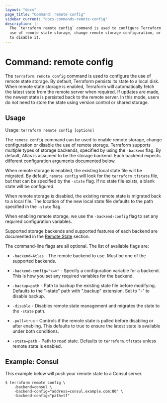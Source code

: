 ```yaml
---
layout: "docs"
page_title: "Command: remote config"
sidebar_current: "docs-commands-remote-config"
description: |-
  The `terraform remote config` command is used to configure Terraform to make
  use of remote state storage, change remote storage configuration, or
  to disable it.
---
```


# Command: remote config

The `terraform remote config` command is used to configure the use of remote state storage. By default, Terraform persists its state to a local disk. When remote state storage is enabled, Terraform will automatically fetch the latest state from the remote server when required. If updates are made, the newest state is persisted back to the remote server. In this mode, users do not need to store the state using version control or shared storage.

## Usage

Usage: `terraform remote config [options]`

The `remote config` command can be used to enable remote storage, change configuration or disable the use of remote storage. Terraform supports multiple types of storage backends, specified by using the `-backend` flag. By default, Atlas is assumed to be the storage backend. Each backend expects different configuration arguments documented below.

When remote storage is enabled, the existing local state file will be migrated. By default, `remote config` will look for the `terraform.tfstate` file, but that can be specified by the `-state` flag. If no state file exists, a blank state will be configured.

When remote storage is disabled, the existing remote state is migrated back to a local file. The location of the new local state file defaults to the path specified in the `-state` flag.

When enabling remote storage, we use the `-backend-config` flag to set any required configuration variables. 

Supported storage backends and supported features of each backend are documented in the [Remote State](/docs/state/remote/index.html) section.

The command-line flags are all optional. The list of available flags are:

* `-backend=Atlas` - The remote backend to use. Must be one of the
  supported backends.

* `-backend-config="k=v"` - Specify a configuration variable for a backend.
  This is how you set any required variables for the backend.

* `-backup=path` - Path to backup the existing state file before
  modifying. Defaults to the "-state" path with ".backup" extension.
  Set to "-" to disable backup.

* `-disable` - Disables remote state management and migrates the state
  to the `-state` path.

* `-pull=true` - Controls if the remote state is pulled before disabling
  or after enabling. This defaults to true to ensure the latest state
  is available under both conditions.

* `-state=path` - Path to read state. Defaults to `terraform.tfstate`
  unless remote state is enabled.

## Example: Consul

This example below will push your remote state to a Consul server. 

```
$ terraform remote config \
    -backend=consul \
    -backend-config="address=consul.example.com:80" \
    -backend-config="path=tf"
```
